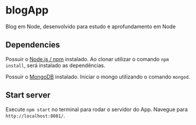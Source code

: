 # blogApp
Blog em Node, desenvolvido para estudo e aprofundamento em Node

## Dependencies

Possuir o [Node.js / npm](https://nodejs.org/en/) instalado.
Ao clonar utilizar o comando `npm install`, será instalado as dependências.

Possuir o [MongoDB](https://www.mongodb.com/try/download/community) instalado.
Iniciar o mongo utilizando o comando `mongod`.

## Start server

Execute `npm start` no terminal para rodar o servidor do App. Navegue para `http://localhost:8081/`.